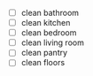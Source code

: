 - [ ] clean bathroom
- [ ] clean kitchen
- [ ] clean bedroom
- [ ] clean living room
- [ ] clean pantry
- [ ] clean floors